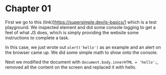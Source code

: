# Chapter 01 


First we go to this (link)[https://supersimple.dev/js-basics/] which is a test playground. We inspected element and did some console logging to get a feel of what JS does, which is simply providing the website some instructions to complete a task. 


In this case, we just wrote out `alert('hello')` as an example and an alert on the browser came up. We did some simple math to show onto the console.


Next we modified the document with `document.body.innerHTML = 'hello';`, removed all the content on the screen and replaced it with hello.


